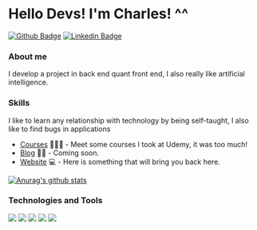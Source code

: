 # Hello Devs! I'm Charles! ^^

[![Github Badge](https://img.shields.io/badge/-Github-000?style=flat-square&logo=Github&logoColor=white&link=https://github.com/charleslana)](https://github.com/charleslana)
[![Linkedin Badge](https://img.shields.io/badge/-LinkedIn-blue?style=flat-square&logo=Linkedin&logoColor=white&link=https://www.linkedin.com/in/charleslana/)](https://www.linkedin.com/in/charleslana/)

### About me
I develop a project in back end quant front end, I also really like artificial intelligence.

### Skills
I like to learn any relationship with technology by being self-taught, I also like to find bugs in applications

- [Courses](https://www.udemy.com/user/charles-lana-marques-da-silva/) 👨🏼‍🏫 - Meet some courses I took at Udemy, it was too much!
- [Blog](https://github.com/charleslana) ✍🏼 - Coming soon.
- [Website](https://www.charleslana.com.br/) 💻 - Here is something that will bring you back here.


[![Anurag's github stats](https://github-readme-stats.vercel.app/api?username=charleslana&show_icons=true&theme=dracula)](https://github.com/anuraghazra/github-readme-stats)

### Technologies and Tools 

![](https://img.shields.io/badge/OS-Linux-informational?style=flat&logo=linux&logoColor=white&color=informational)
![](https://img.shields.io/badge/-JavaScript-informational?style=flat&logo=javascript&logoColor=white&color=informational)
![](https://img.shields.io/badge/-TypeScript-informational?style=flat&logo=typescript&logoColor=white&color=informational)
![](https://img.shields.io/badge/Front-ReactJs-informational?style=flat&logo=react&logoColor=white&color=informational)
![](https://img.shields.io/badge/Back-NodeJs-informational?style=flat&logo=node.js&logoColor=white&color=informational)